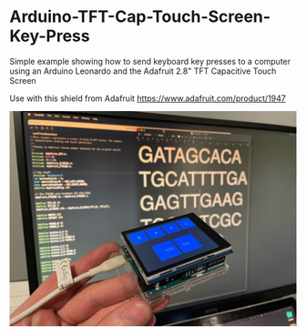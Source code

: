 # Arduino-TFT-Cap-Touch-Screen-Key-Press
Simple example showing how to send keyboard key presses to a computer using an Arduino Leonardo and the Adafruit 2.8" TFT Capacitive Touch Screen

Use with this shield from Adafruit https://www.adafruit.com/product/1947

![alt text](https://github.com/CaseyJScalf/Arduino-TFT-Cap-Touch-Screen-Key-Press/blob/main/ArduinoTFTKeyPress.jpg?raw=true)

